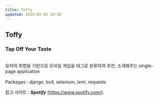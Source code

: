 ```yaml
---
title: Toffy
updated: 2019-02-05 19:38
---
```


## Toffy
### Tap Off Your Taste
<br>
유저의 취향을 기반으로 모바일 게임을 태그로 분류하여 추천, 소개해주는 single-page application
<br><br>
Packages : django, bs4, selenium, lxml, requests

참고 사이트 : **_Spotify_** 
(https://www.spotify.com/).
